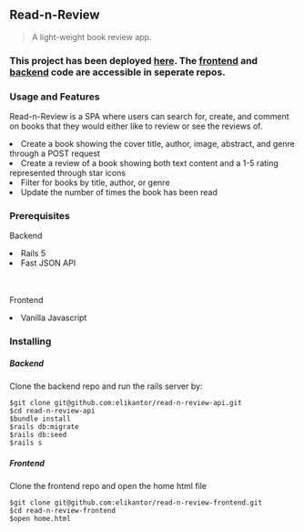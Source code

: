 <h2>Read-n-Review</h2>

> A light-weight book review app.

<h3> This project has been deployed <a href="https://read-n-review-frontend.herokuapp.com/">here</a>.  The <a href="https://github.com/elikantor/Read-n-Review/tree/master/project-frontend">frontend</a> and <a href="https://github.com/elikantor/Read-n-Review/tree/master/project-backend-API">backend</a> code are accessible in seperate repos. <h3>

<h3>Usage and Features</h3>

<p>Read-n-Review is a SPA where users can search for, create, and comment on books that they would either like to review or see the reviews of.</P>
<li>Create a book showing the cover title, author, image, abstract, and genre through a POST request</li>
<li>Create a review of a book showing both text content and a 1-5 rating represented through star icons</li>
<li>Filter for books by title, author, or genre</li>
<li>Update the number of times the book has been read</li>

<h3>Prerequisites</h3>
<p>Backend</p>
<li>Rails 5</li>
<li>Fast JSON API</li>
<br></br>
<p>Frontend</p>
<li>Vanilla Javascript</li>

<h3>Installing</h3>
<h5>Backend</h5>
<h7>Clone the backend repo and run the rails server by:</h7>

```
$git clone git@github.com:elikantor/read-n-review-api.git
$cd read-n-review-api
$bundle install
$rails db:migrate
$rails db:seed
$rails s
```

<h5>Frontend</h5>
<h7>Clone the frontend repo and open the home html file</h7>

```
$git clone git@github.com:elikantor/read-n-review-frontend.git
$cd read-n-review-frontend
$open home.html
```
